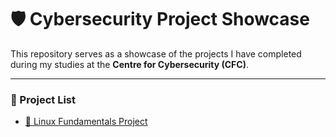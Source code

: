 # 🛡️ Cybersecurity Project Showcase

This repository serves as a showcase of the projects I have completed during my studies at the **Centre for Cybersecurity (CFC)**.

---

### 📂 Project List

- [🔹 Linux Fundamentals Project](https://ivanwong98.github.io/Cybersecurity-Project-Showcase/1_LinuxFundamental.html)
